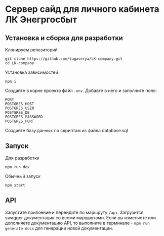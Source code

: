 # Сервер сайд для личного кабинета ЛК Энегргосбыт
## Установка и сборка для разработки
Клонируем репозиторий
```
git clone https://github.com/tugaserya/LK-company.git
cd LK-company
```
Установка зависимостей
```
npm i
```

Создайте в корне проекта файл `.env`. Добавте в него и заполните поля:
```
PORT
POSTGRES_HOST
POSTGRES_USER
POSTGRES_DB
POSTGRES_PASSWORD
POSTGRES_PORT
```

Создайте базу данных по скриптам из файла database.sql

## Запуск
Для разработки
```
npm run dev
```
Обычный запуск
```
npm start
```

## API
Запустите прилоение и перейдите по маршруту ``/api``. Загрузится swagger документация со всеми маршрутами.
Если вы изменяете или дополняете документацию API, то выполните в терминале - ``npm run generate:docs`` для генерации новой документации.

